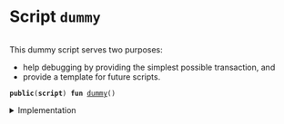 
<a name="dummy"></a>

# Script `dummy`





<pre><code></code></pre>


This dummy script serves two purposes:
- help debugging by providing the simplest possible transaction, and
- provide a template for future scripts.


<pre><code><b>public</b>(<b>script</b>) <b>fun</b> <a href="dummy.md#dummy">dummy</a>()
</code></pre>



<details>
<summary>Implementation</summary>


<pre><code><b>fun</b> <a href="dummy.md#dummy">dummy</a>() {
    <b>assert</b>!(<b>true</b>, 0);
}
</code></pre>



</details>
